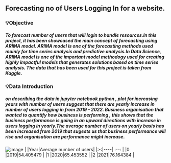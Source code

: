 ## Forecasting no of Users Logging In for a website.
### 💡Objective
##### To forecast number of users that will login to handle resources.In this project, it has been showcased the main concept of forecasting using ARIMA model. ARIMA model is one of the forecasting methods used mainly for time series analysis and predictive analysis.In Data Science, ARIMA model is one of the important model methodogy used for creating highly impactful models that generates solutions based on time series analysis. The data that has been used for this project is taken from Kaggle.
###  💡Data Introduction
##### on describing the data in jupyter notebook python , plot for increasing years with number of users suggest that there are yearly increase in number of users logging in from 2019 - 2022. Business organisation that wanted to quantify how business is performing , this shows that the business performance is going in an upward directions with increase in users logging in yearly.The average number of users on yearly basis has been increased from 2019 that sugests us that business performance will rise and organisation are performance might increase.
![image](https://github.com/user-attachments/assets/6e32df6e-9ccc-48b9-a85a-f090ec76d687)
|  |Year|Average number of users|
|:-:|----|        :--:            |
|0  |2019|54.405479               |
|1  |2020|65.453552               |
|2  |2021|76.164384               |
